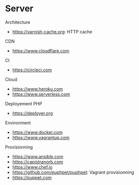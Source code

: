 # Server

Architecture
* https://varnish-cache.org: HTTP cache

CDN
* https://www.cloudflare.com

CI
* https://circleci.com

Cloud
* https://www.heroku.com
* https://www.serverless.com

Deployement PHP
* https://deployer.org

Environment
* https://www.docker.com
* https://www.vagrantup.com

Provisionning
* https://www.ansible.com
* https://capistranorb.com
* https://www.chef.io
* https://github.com/puphpet/puphpet: Vagrant provisionning
* https://puppet.com
